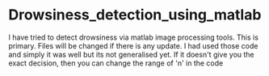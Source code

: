 # Drowsiness_detection_using_matlab
 I have tried to detect drowsiness via matlab image processing tools. This is primary. Files will be changed if there is any update. I had used those code and simply it was well but its not generalised yet. If it doesn't give you the exact decision, then you can change the range of 'n' in the code
